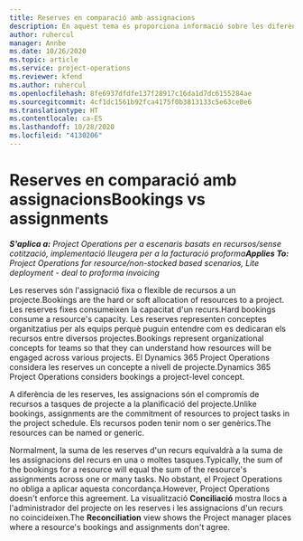 ```yaml
---
title: Reserves en comparació amb assignacions
description: En aquest tema es proporciona informació sobre les diferències entre les reserves de recursos i les assignacions de recursos.
author: ruhercul
manager: Annbe
ms.date: 10/26/2020
ms.topic: article
ms.service: project-operations
ms.reviewer: kfend
ms.author: ruhercul
ms.openlocfilehash: 8fe6937dfdfe137f28917c16da1d7dc6155284ae
ms.sourcegitcommit: 4cf1dc1561b92fca4175f0b3813133c5e63ce8e6
ms.translationtype: HT
ms.contentlocale: ca-ES
ms.lasthandoff: 10/28/2020
ms.locfileid: "4130206"
---
```

# <a name="bookings-vs-assignments"></a><span data-ttu-id="dbb7c-103">Reserves en comparació amb assignacions</span><span class="sxs-lookup"><span data-stu-id="dbb7c-103">Bookings vs assignments</span></span>

<span data-ttu-id="dbb7c-104">_**S'aplica a:** Project Operations per a escenaris basats en recursos/sense cotització, implementació lleugera per a la facturació proforma_</span><span class="sxs-lookup"><span data-stu-id="dbb7c-104">_**Applies To:** Project Operations for resource/non-stocked based scenarios, Lite deployment - deal to proforma invoicing_</span></span>

<span data-ttu-id="dbb7c-105">Les reserves són l'assignació fixa o flexible de recursos a un projecte.</span><span class="sxs-lookup"><span data-stu-id="dbb7c-105">Bookings are the hard or soft allocation of resources to a project.</span></span> <span data-ttu-id="dbb7c-106">Les reserves fixes consumeixen la capacitat d'un recurs.</span><span class="sxs-lookup"><span data-stu-id="dbb7c-106">Hard bookings consume a resource's capacity.</span></span> <span data-ttu-id="dbb7c-107">Les reserves representen conceptes organitzatius per als equips perquè puguin entendre com es dedicaran els recursos entre diversos projectes.</span><span class="sxs-lookup"><span data-stu-id="dbb7c-107">Bookings represent organizational concepts for teams so that they can understand how resources will be engaged across various projects.</span></span> <span data-ttu-id="dbb7c-108">El Dynamics 365 Project Operations considera les reserves un concepte a nivell de projecte.</span><span class="sxs-lookup"><span data-stu-id="dbb7c-108">Dynamics 365 Project Operations considers bookings a project-level concept.</span></span> 

<span data-ttu-id="dbb7c-109">A diferència de les reserves, les assignacions són el compromís de recursos a tasques de projecte a la planificació del projecte.</span><span class="sxs-lookup"><span data-stu-id="dbb7c-109">Unlike bookings, assignments are the commitment of resources to project tasks in the project schedule.</span></span> <span data-ttu-id="dbb7c-110">Els recursos poden tenir nom o ser genèrics.</span><span class="sxs-lookup"><span data-stu-id="dbb7c-110">The resources can be named or generic.</span></span> 

<span data-ttu-id="dbb7c-111">Normalment, la suma de les reserves d'un recurs equivaldrà a la suma de les assignacions del recurs en una o moltes tasques.</span><span class="sxs-lookup"><span data-stu-id="dbb7c-111">Typically, the sum of the bookings for a resource will equal the sum of the resource's assignments across one or many tasks.</span></span> <span data-ttu-id="dbb7c-112">No obstant, el Project Operations no obliga a aplicar aquesta concordança.</span><span class="sxs-lookup"><span data-stu-id="dbb7c-112">However, Project Operations doesn't enforce this agreement.</span></span> <span data-ttu-id="dbb7c-113">La visualització **Conciliació** mostra llocs a l'administrador del projecte on les reserves i les assignacions d'un recurs no coincideixen.</span><span class="sxs-lookup"><span data-stu-id="dbb7c-113">The **Reconciliation** view shows the Project manager places where a resource's bookings and assignments don't agree.</span></span>
